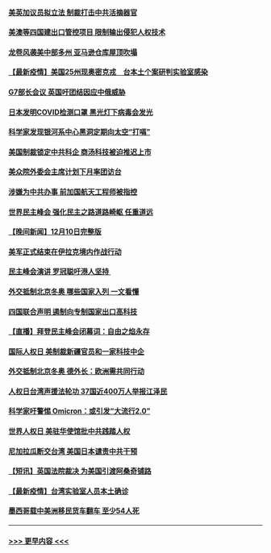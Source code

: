 #### [美英加议员拟立法 制裁打击中共活摘器官](../pages/prog202/a103291304.md?t=12120301) 
#### [美澳等四国建出口管控项目 限制输出侵犯人权技术](../pages/prog202/a103291284.md?t=12120301) 
#### [龙卷风袭美中部多州 亚马逊仓库屋顶吹塌](../pages/prog202/a103291242.md?t=12120301) 
#### [【最新疫情】美国25州现奥密克戎　台本土个案研判实验室感染](../pages/prog202/a103291249.md?t=12120301) 
#### [G7部长会议 英国吁团结因应中俄威胁](../pages/prog202/a103291233.md?t=12120301) 
#### [日本发明COVID检测口罩 黑光灯下病毒会发光](../pages/prog202/a103291133.md?t=12120301) 
#### [科学家发现银河系中心黑洞定期向太空“打嗝”](../pages/prog202/a103291115.md?t=12120301) 
#### [美国制裁锁定中共科企 商汤科技被迫推迟上市](../pages/prog202/a103291094.md?t=12120301) 
#### [美众院外委会主席计划下月率团访台](../pages/prog202/a103291058.md?t=12120301) 
#### [涉嫌为中共办事 前加国航天工程师被指控](../pages/prog202/a103290778.md?t=12120301) 
#### [世界民主峰会 强化民主之路道路崎岖 任重道远](../pages/prog202/a103290944.md?t=12120301) 
#### [【晚间新闻】12月10日完整版](../pages/prog202/a103290928.md?t=12120301) 
#### [美军正式结束在伊拉克境内作战行动](../pages/prog202/a103290595.md?t=12120301) 
#### [民主峰会演讲 罗冠聪吁港人坚持 ](../pages/prog202/a103290755.md?t=12120301) 
#### [外交抵制北京冬奥 哪些国家入列 一文看懂](../pages/prog202/a103290878.md?t=12120301) 
#### [四国联合声明 遏制向专制国家出口高科技](../pages/prog202/a103290591.md?t=12120301) 
#### [【直播】拜登民主峰会闭幕词：自由之焰永存](../pages/prog202/a103290832.md?t=12120301) 
#### [国际人权日 美制裁新疆官员和一家科技中企](../pages/prog202/a103290400.md?t=12120301) 
#### [外交抵制北京冬奥 德外长：欧洲需共同行动](../pages/prog202/a103290294.md?t=12120301) 
#### [人权日台湾声援法轮功 37国近400万人举报江泽民](../pages/prog202/a103290296.md?t=12120301) 
#### [科学家吁警惕 Omicron：或引发“大流行2.0”](../pages/prog202/a103289178.md?t=12120301) 
#### [世界人权日 美驻华使馆批中共践踏人权](../pages/prog202/a103290363.md?t=12120301) 
#### [尼加拉瓜断交台湾 美国日本谴责中共干预](../pages/prog202/a103290292.md?t=12120301) 
#### [【短讯】英国法院裁决 为美国引渡阿桑奇铺路](../pages/prog202/a103290370.md?t=12120301) 
#### [【最新疫情】台湾实验室人员本土确诊](../pages/prog202/a103290372.md?t=12120301) 
#### [墨西哥载中美洲移民货车翻车 至少54人死](../pages/prog202/a103290365.md?t=12120301) 

----
#### [ >>> 更早内容 <<< ](../indexes/prog202-earlier.md)
